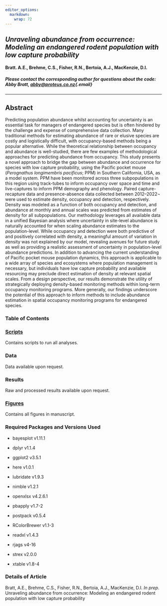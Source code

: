 ```yaml
---
editor_options: 
  markdown: 
    wrap: 72
---
```


## *Unraveling abundance from occurrence: Modeling an endangered rodent population with low capture probability*

#### Bratt. A.E., Brehme, C.S., Fisher, R.N., Bertoia, A.J., MacKenzie, D.I.

##### Please contact the corresponding author for questions about the code: Abby Bratt, [abby\@proteus.co.nz](mailto:abby@proteus.co.nz){.email}

------------------------------------------------------------------------

## Abstract

Predicting population abundance whilst accounting for uncertainty is an
essential task for managers of endangered species but is often hindered
by the challenge and expense of comprehensive data collection. Many
traditional methods for estimating abundance of rare or elusive species
are costly and logistically difficult, with occupancy-based methods
being a popular alternative. While the theoretical relationship between
occupancy and abundance is well-studied, there are few examples of
methodological approaches for predicting abundance from occupancy. This
study presents a novel approach to bridge the gap between abundance and
occurrence for species with low capture probability, using the Pacific
pocket mouse (*Perognathus longimembris pacificus*; PPM) in Southern
California, USA, as a model system. PPM have been monitored across three
subpopulations in this region using track-tubes to inform occupancy over
space and time and live-captures to inform PPM demography and phenology.
Paired capture-recapture data and presence-absence data collected
between 2012–2022¬ were used to estimate density, occupancy and
detection, respectively. Density was modeled as a function of both
occupancy and detection, and abundance at monthly and annual scales was
predicted from estimates of density for all subpopulations. Our
methodology leverages all available data in a unified Bayesian analysis
where uncertainty in site-level abundance is naturally accounted for
when scaling abundance estimates to the population-level. While
occupancy and detection were both predictive of and positively
correlated with density, a meaningful amount of variation in density was
not explained by our model, revealing avenues for future study as well
as providing a realistic assessment of uncertainty in population-level
abundance predictions. In addition to advancing the current
understanding of Pacific pocket mouse population dynamics, this approach
is applicable to a wide array of species and ecosystems where population
management is necessary, but individuals have low capture probability
and available resourcing may preclude direct estimation of density at
relevant spatial scales. From a design perspective, our results
demonstrate the utility of strategically deploying density-based
monitoring methods within long-term occupancy monitoring programs. More
generally, our findings underscore the potential of this approach to
inform methods to include abundance estimation in spatial occupancy
monitoring programs for endangered species.

### Table of Contents

### [Scripts](./scripts)

Contains scripts to run all analyses.

### Data

Data available upon request.

### Results

Raw and processed results available upon request.

### [Figures](./figures)

Contains all figures in manuscript.

### Required Packages and Versions Used

-   bayesplot v1.11.1

-   dplyr v1.1.4

-   ggplot2 v3.5.1

-   here v1.0.1

-   lubridate v1.9.3

-   nimble v1.2.1

-   openxlsx v4.2.6.1

-   pbapply v1.7-2

-   postpack v0.5.4

-   RColorBrewer v1.1-3

-   readxl v1.4.3

-   rjags v4-16

-   strex v2.0.0

-   xtable v1.8-4

### Details of Article

Bratt, A.E., Brehme, C.S., Fisher, R.N., Bertoia, A.J., MacKenzie, D.I.
*In prep*. Unraveling abundance from occurrence: Modeling an endangered
rodent population with low capture probability
